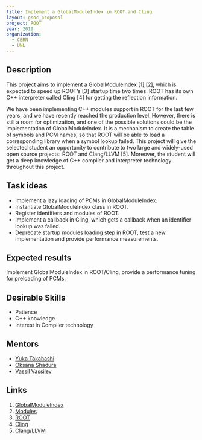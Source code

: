 ```yaml
---
title: Implement a GlobalModuleIndex in ROOT and Cling
layout: gsoc_proposal
project: ROOT
year: 2019
organization:
  - CERN
  - UNL
---
```


## Description
This project aims to implement a GlobalModuleIndex [1],[2], which is expected to speed up ROOT’s [3] startup time two times. ROOT has its own C++ interpreter called Cling [4] for getting the reflection information.

We have been implementing C++ modules support in ROOT for the last few years, and we have recently reached the production level. However, there is still a room for optimization, and one of the possible solutions could be the implementation of GlobalModuleIndex. It is a mechanism to create the table of symbols and PCM names, so that ROOT will be able to load a corresponding library when a symbol lookup failed. This project will give the selected student an opportunity to contribute to two large and widely-used open source projects: ROOT and Clang/LLVM [5]. Moreover, the student will get a deep knowledge of C++ compiler and interpreter technology throughout this project.

## Task ideas
  * Implement a lazy loading of PCMs in GlobalModuleIndex.
  * Instantiate GlobalModuleIndex class in ROOT.
  * Register identifiers and modules of ROOT.
  * Implement a callback in Cling, which gets a callback when an identifier lookup was failed.
  * Deprecate startup modules loading step in ROOT, test a new implementation and provide performance measurements.

## Expected results
Implement GlobalModuleIndex in ROOT/Cling, provide a performance tuning for preloading of PCMs.

## Desirable Skills
  * Patience
  * C++ knowledge
  * Interest in Compiler technology

## Mentors
  * [Yuka Takahashi](mailto:yuka@cern.ch)
  * [Oksana Shadura](mailto:oksana.shadura@cern.ch)
  * [Vassil Vassilev](mailto:vvasilev@cern.ch)

## Links
  1. [GlobalModuleIndex](https://clang.llvm.org/doxygen/classclang_1_1GlobalModuleIndex.html)
  2. [Modules](https://clang.llvm.org/docs/Modules.html)
  3. [ROOT](https://github.com/root-project/root)
  4. [Cling](https://github.com/root-project/cling)
  5. [Clang/LLVM](https://clang.llvm.org/)
